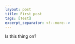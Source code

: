 ```yaml
---
layout: post
title: First post
tags: [Test]
excerpt_separator: <!--more-->
---
```


Is this thing on?